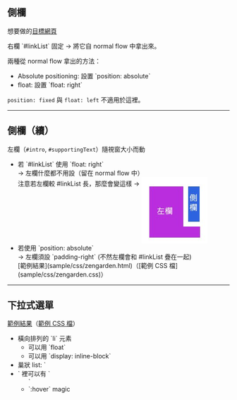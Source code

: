 側欄
----
想要做的[目標網頁](http://www.csszengarden.com/)

<p class="fragment">右欄 `#linkList` 固定 → 將它自 normal flow 中拿出來。</p>
<div class="fragment">

  <p>兩種從 normal flow 拿出的方法：</p>

  <ul>
    <li>Absolute positioning: 設置 `position: absolute`</li>
    <li>float: 設置 `float: right`</li>
  </ul>

  `position: fixed` 與 `float: left` 不適用於這裡。

</div>

---

側欄（續）
--------

左欄（`#intro`, `#supportingText`）隨視窗大小而動

<ul class="fragment">
  <li>
    若 `#linkList` 使用 `float: right`<br>
     → 左欄什麼都不用設（留在 normal flow 中）<br>
     注意若左欄較 #linkList 長，那麼會變這樣 →
     <img src="images/css/column.jpg" alt="float: right" style="vertical-align: -130px;">
  </li>
  <li>若使用 `position: absolute`<br>
    → 左欄須設 `padding-right` (不然左欄會和 #linkList 疊在一起)<br>
    [範例結果](sample/css/zengarden.html)（[範例 CSS 檔](sample/css/zengarden.css)）
  </li>
</ul>

---

下拉式選單
--------

[範例結果](sample/css/menu.html)（[範例 CSS 檔](sample/css/menu.css)）

<ul>
  <li class="fragment">橫向排列的 `li` 元素<br>
    <ul>
      <li>可以用 `float`</li>
      <li>可以用 `display: inline-block`</li>
    </ul>
  </li>
  <li class="fragment">巢狀 list: `<li>` 裡可以有 `<ul>`</li>
  <li class="fragment">`:hover` magic</li>
</ul>
